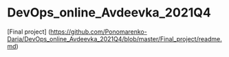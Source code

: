 # DevOps_online_Avdeevka_2021Q4

[Final project] (https://github.com/Ponomarenko-Daria/DevOps_online_Avdeevka_2021Q4/blob/master/Final_project/readme.md)
